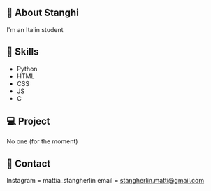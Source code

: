 ## 👋 About Stanghi
I'm an Italin student

## 🌱 Skills
- Python
- HTML
- CSS
- JS
- C

## 💻 Project
No one (for the moment)

## 📧 Contact
Instagram = mattia_stangherlin
email = [stangherlin.matti@gmail.com](https://mail.google.com/mail/u/1/#inbox)
